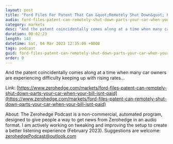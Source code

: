 ```yaml
---
layout: post
title: "Ford Files For Patent That Can &quot;Remotely Shut Down&quot; Parts Of Your Car When Your Bill Isn't Paid"
audio: ford-files-patent-can-remotely-shut-down-parts-your-car-when-your-bill-isnt-paid-0
category: markets
desc: "And the patent coincidentally comes along at a time when many car owners are experiencing difficulty keeping up with rising rates... "
duration: 00:02:23
length: 143
datetime: Sat, 04 Mar 2023 12:35:00 +0000
tags: podcast
guid: ford-files-patent-can-remotely-shut-down-parts-your-car-when-your-bill-isnt-paid-0
order: 0
---
```

And the patent coincidentally comes along at a time when many car owners are experiencing difficulty keeping up with rising rates... 

Link: [https://www.zerohedge.com/markets/ford-files-patent-can-remotely-shut-down-parts-your-car-when-your-bill-isnt-paid](https://www.zerohedge.com/markets/ford-files-patent-can-remotely-shut-down-parts-your-car-when-your-bill-isnt-paid)

About: The Zerohedge Podcast is a non-commercial, automated program, designed to give people a way to get news from Zerohedge in an audio format.  I am actively working on tweaking and improving the setup to create a better listening experience (February 2023).  Suggestions are welcome: [zerohedgePodcast@outlook.com](mailto:zerohedgePodcast@outlook.com)